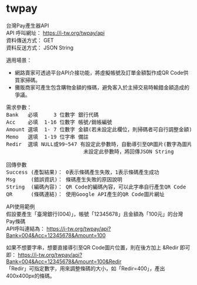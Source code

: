 # twpay
台灣Pay產生器API<BR>
API 呼叫網址： https://i-tw.org/twpay/api<BR>
資料傳送方式： GET<BR>
資料反送方式： JSON String

適用場景：<BR>
* 網路賣家可透過平台API介接功能，將虛擬帳號及訂單金額製作成QR Code供買家掃碼。<BR>
* 攤販商家可產生包含購物金額的條碼，避免客入於主掃交易時輸錯金額造成的爭議。<BR>

<pre>
需求參數：
Bank   必填     3 位數字 銀行代碼
Acc    必填  1-16 位數字 帳號/銷帳編號
Amount 選填  1- 7 位數字 金額(若未設定此欄位，則掃碼者可自行調整金額)
Memo   選填  1-19 位字串 備註
Redir  選填 NULL或99~547 有設定此參數時，自動導引至QR圖片(數字為圖片像素)
                         未設定此參數時，將回傳JSON String

回傳參數
Success (產製結果)： 0表示條碼產生失敗，1表示條碼產生成功
Msg     (錯誤資訊)： 條碼產生失敗的原因說明
String  (編碼內容)： QR Code的編碼內容，可以此字串自行產生QR Code
QR      (條碼連結)： 使用Google API產生的QR Code圖片網址
</pre>

API使用範例<BR>
假設要產生「臺灣銀行(004)」，帳號「12345678」且金額為「100元」的台灣Pay條碼<BR>
API呼叫連結為： https://i-tw.org/twpay/api?Bank=004&Acc=12345678&Amount=100<BR>

如果不想要字串，想要直接導引至QR Code圖片位置，則在後方加上 &Redir 即可<BR>
即： https://i-tw.org/twpay/api?Bank=004&Acc=12345678&Amount=100&Redir<BR>
「Redir」可指定數字，用來調整條碼的大小，如「Redir=400」，產出400x400px的條碼。
